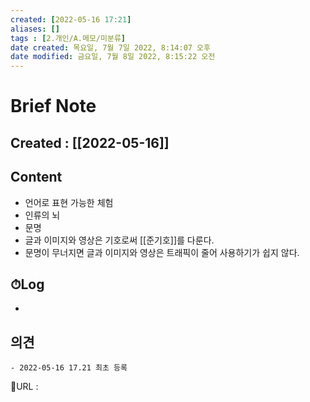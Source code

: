 ```yaml
---
created: [2022-05-16 17:21]
aliases: []
tags : [2.개인/A.메모/미분류]
date created: 목요일, 7월 7일 2022, 8:14:07 오후
date modified: 금요일, 7월 8일 2022, 8:15:22 오전
---
```


# Brief Note
## Created : [[2022-05-16]]
## Content
- 언어로 표현 가능한 체험
- 인류의 뇌
- 문명
- 글과 이미지와 영상은 기호로써 [[준기호]]를 다룬다.
- 문명이 무너지면 글과 이미지와 영상은 트래픽이 줄어 사용하기가 쉽지 않다.

## ⏱Log
-

## 의견
	- 2022-05-16 17.21 최초 등록


📙URL :